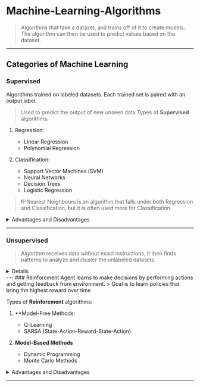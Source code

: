 # Machine-Learning-Algorithms
>Algorithms that take a dataset, and trains off of it to create models. The algorithm can then be used to predict values based on the dataset.
---
## Categories of Machine Learning

### Supervised
Algorithms trained on labeled datasets. Each trained set is paired with an output label.
>Used to predict the output of new unseen data
Types of **Supervised** algorithms:
1. Regression:
   + Linear Regression
   + Polynomial Regression

2. Classification:
   + Support Vector Machines (SVM)
   + Neural Networks
   + Decision Trees
   + Logistic Regression
>K-Nearest Neighbours is an algorithm that falls under both Regression and Classification, but it is often used more for Classification.
<details>
   <summary>Advantages and Disadvantages</summary>
   
   ### Advantages
   + Highly accurate with enough labeled data
   + Clear results
   ### Disadvantages
   + Reguires large amount of data, often hard to obtain
   + Does not perform well on unseen data 
</details>

   ---
   ### Unsupervised
   >Algorithm receives data without exact instructions, it then finds patterns to analyze and cluster the unlabeled datasets.
   <details>
   Types of **Unsupervised** algorithms:
   1. **Clustering:**
      + K-Means Clustering
      + Hierarchical Clustering
      + DBSCAN (Density-Based Spatial Clustering of Applications with Noise)
      
   2. **Associations:**
      + Apriori Algorithm
      + Eclat Algorithm
        
   3. **Dimensionality Reduction**
      + PCA (Principal Component Analysis)
      + t-SNE (t-Distributed Stochastic Neighbor Embedding)
   
   <details>
      <summary>Advantages and Disadvantages</summary>
      
      ### Advantages
      + Works with unlabled data, which is easier to gather
      + Useful for finding general patterns in data
      ### Disadvantages
      + Hard to evaluate as there are no labels
      + Requires domain knowledge to interpret results
   </details>
</details>
---
### Reinforcment
Agent learns to make decisions by performing actions and getting feedback from environment.
> Goal is to learn policies that bring the highest reward over time

Types of **Reinforcment** algorithms:
1. **Model-Free Methods:
   + Q-Learning
   + SARSA (State-Action-Reward-State-Action)

2. **Model-Based Methods**
   + Dynamic Programming
   + Monte Carlo Methods

<Details>
   <summary>Advantages and Disadvantages</summary>

   ### Advantages
   + Handles complex, multi-dimensional environments
   + Learns through trial and error
   ### Disadvantages
   + Requires a lot of data and computation power
   + Can be hard to tune/debeug
</Details>

---

   
